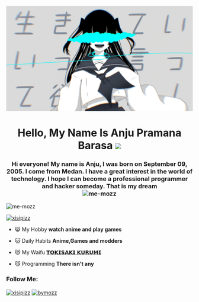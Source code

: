 [![MasterHead](https://raw.githubusercontent.com/me-mozz/me-mozz/main/image/illust_100479114_20220821_082514.jpg)](https://rishavchanda.io)
<h1 align="center">Hello, My Name Is Anju Pramana Barasa
<img src="https://www.gambaranimasi.org/data/media/781/animasi-bergerak-bendera-indonesia-0017.gif" />
</h1>
<h3 align="center">Hi everyone! My name is Anju, I was born on September 09, 2005. I come from Medan. I have a great interest in the world of technology. I hope I can become a professional programmer and hacker someday. That is my dream<br>
<img src="https://www.gambaranimasi.org/data/media/781/animasi-bergerak-bendera-indonesia-0010.gif" alt="me-mozz" /></h3>
<p align="left"> <img src="https://komarev.com/ghpvc/?username=me-mozz&label=Profile%20views&color=0e75b6&style=flat" alt="me-mozz" /> </p>

<p align="left"> <a href="https://twitter.com/xisipizz" target="blank"><img src="https://img.shields.io/twitter/follow/xisipizz?logo=twitter&style=for-the-badge" alt="xisipizz" /></a> </p>

- 😸 My Hobby **watch anime and play games**

- 😽 Daily Habits **Anime,Games and modders**

- 😻 My Waifu [ 𝗧𝗢𝗞𝗜𝗦𝗔𝗞𝗜 𝗞𝗨𝗥𝗨𝗠𝗜 ](https://myanimelist.net/character/70069/Kurumi_Tokisaki?q=Tokisaki&cat=character)

- 😼 Programming **There isn't any**

<h3 align="left">Follow Me:</h3>
<p align="left">
<a href="https://twitter.com/xisipizz" target="blank"><img align="center" src="https://raw.githubusercontent.com/rahuldkjain/github-profile-readme-generator/master/src/images/icons/Social/twitter.svg" alt="xisipizz" height="30" width="40" /></a>
<a href="https://fb.com/bymozz" target="blank"><img align="center" src="https://raw.githubusercontent.com/rahuldkjain/github-profile-readme-generator/master/src/images/icons/Social/facebook.svg" alt="bymozz" height="30" width="40" /></a>
 </p>
